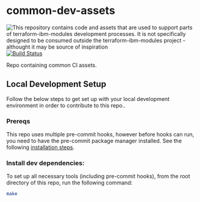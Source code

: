 # common-dev-assets
![This repository contains code and assets that are used to support parts of terraform-ibm-modules development processes. It is not specifically designed to be consumed outside the terraform-ibm-modules project - althought it may be source of inspiration](https://img.shields.io/badge/-Internal%20to%20terraform%20ibm%20modules%20Project-lightgrey "This repository contains code and assets that are used to support parts of terraform-ibm-modules development processes. It is not specifically designed to be consumed outside the terraform-ibm-modules project - althought it may be source of inspiration") [![Build Status](https://github.com/terraform-ibm-modules/common-dev-assets/actions/workflows/ci.yml/badge.svg)](https://github.com/terraform-ibm-modules/common-dev-assets/actions/workflows/ci.yml)

Repo containing common CI assets.

## Local Development Setup
Follow the below steps to get set up with your local development environment in order to contribute to this repo..

### Prereqs
This repo uses multiple pre-commit hooks, however before hooks can run, you need to have the pre-commit package manager
installed. See the following [installation steps](https://pre-commit.com/#install).

### Install dev dependencies:
To set up all necessary tools (including pre-commit hooks), from the root directory of this repo, run the following
command:
```bash
make
```
